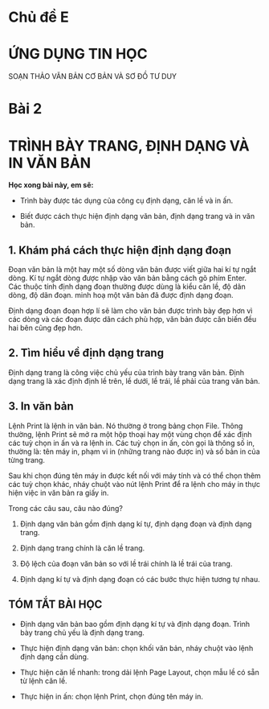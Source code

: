 # Chủ đề E
# **ỨNG DỤNG TIN HỌC**

SOẠN THẢO VĂN BẢN CƠ BẢN VÀ SƠ ĐỒ TƯ DUY

# Bài 2
# TRÌNH BÀY TRANG, ĐỊNH DẠNG VÀ IN VĂN BẢN

**Học xong bài này, em sẽ:**

- Trình bày được tác dụng của công cụ định dạng, căn lề và in ấn.

- Biết được cách thực hiện định dạng văn bản, định dạng trang và in văn bản.

## 1. Khám phá cách thực hiện định dạng đoạn

Đoạn văn bản là một hay một số dòng văn bản được viết giữa hai kí tự ngắt dòng. Kí tự ngắt dòng được nhập vào văn bản bằng cách gõ phím Enter. Các thuộc tính định dạng đoạn thường được dùng là kiểu căn lề, độ dãn dòng, độ dãn đoạn. minh hoạ một văn bản đã được định dạng đoạn.

Định dạng đoạn đoạn hợp lí sẽ làm cho văn bản được trình bày đẹp hơn vì các dòng và các đoạn được dãn cách phù hợp, văn bản được căn biến đều hai bên cũng đẹp hơn.

## 2. Tìm hiểu về định dạng trang

Định dạng trang là công việc chủ yếu của trình bày trang văn bản. Định dạng trang là xác định định lề trên, lề dưới, lề trái, lề phải của trang văn bản.

## 3. In văn bản

Lệnh Print là lệnh in văn bản. Nó thường ở trong bảng chọn File. Thông thường, lệnh Print sẽ mở ra một hộp thoại hay một vùng chọn để xác định các tuỳ chọn in ấn và ra lệnh in. Các tuỳ chọn in ấn, còn gọi là thông số in, thường là: tên máy in, phạm vi in (những trang nào được in) và số bản in của từng trang.

Sau khi chọn đúng tên máy in được kết nối với máy tính và có thể chọn thêm các tuỳ chọn khác, nháy chuột vào nút lệnh Print để ra lệnh cho máy in thực hiện việc in văn bản ra giấy in.

Trong các câu sau, câu nào đúng?
1) Định dạng văn bản gồm định dạng kí tự, định dạng đoạn và định dạng trang.

2) Định dạng trang chính là căn lề trang.

3) Độ lệch của đoạn văn bản so với lề trái chính là lề trái của trang.

4) Định dạng kí tự và định dạng đoạn có các bước thực hiện tương tự nhau.

## TÓM TẮT BÀI HỌC

- Định dạng văn bản bao gồm định dạng kí tự và định dạng đoạn. Trình bày trang chủ yếu là định dạng trang.

- Thực hiện định dạng văn bản: chọn khối văn bản, nháy chuột vào lệnh định dạng cần dùng.

- Thực hiện căn lề nhanh: trong dải lệnh Page Layout, chọn mẫu lề có sẵn từ lệnh căn lề.

- Thực hiện in ấn: chọn lệnh Print, chọn đúng tên máy in.
